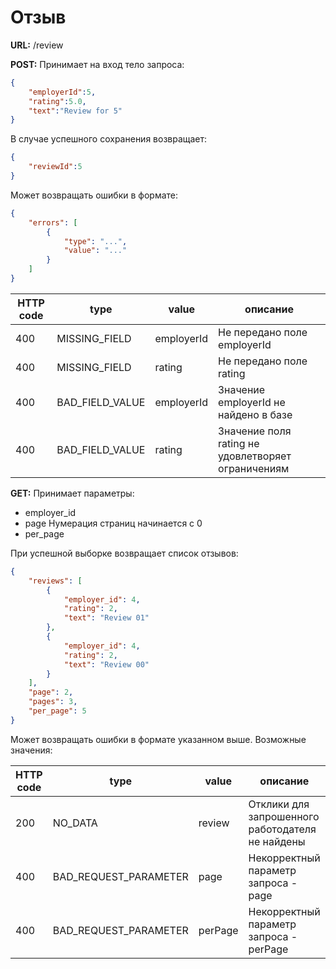 # Отзыв


**URL:** /review

**POST:**
Принимает на вход тело запроса:
```json
{
	"employerId":5,
	"rating":5.0,
	"text":"Review for 5"
}
```

В случае успешного сохранения возвращает:
```json
{
	"reviewId":5
}
```

Может возвращать ошибки в формате:
```json
{
	"errors": [
		{
		    "type": "...",
		    "value": "..."
		}
	]
}
```
HTTP code | type | value | описание
----------|------|-------|-----------
400 | MISSING_FIELD | employerId | Не передано поле employerId
400 | MISSING_FIELD | rating | Не передано поле rating
400 | BAD_FIELD_VALUE | employerId | Значение employerId не найдено в базе
400 | BAD_FIELD_VALUE | rating | Значение поля rating не удовлетворяет ограничениям


**GET:**
Принимает параметры:

- employer_id
- page	Нумерация страниц начинается  с 0
- per_page


При успешной выборке возвращает список отзывов:
```json
{
	"reviews": [
	  	{
			"employer_id": 4,
			"rating": 2,
			"text": "Review 01"
		},
	  	{
			"employer_id": 4,
			"rating": 2,
			"text": "Review 00"
		}
	],
	"page": 2,
	"pages": 3,
	"per_page": 5
}
```

Может возвращать ошибки в формате указанном выше.
Возможные значения:

HTTP code | type | value | описание
----------|------|-------|-----------
200 | NO_DATA | review | Отклики для запрошенного работодателя не найдены
400 | BAD_REQUEST_PARAMETER | page | Некорректный параметр запроса - page
400 | BAD_REQUEST_PARAMETER | perPage | Некорректный параметр запроса - perPage